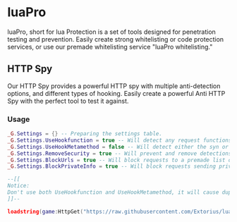 # luaPro
luaPro, short for lua Protection is a set of tools designed for penetration testing and prevention. Easily create strong whitelisting or code protection services, or use our premade whitelisting service "luaPro whitelisting."

## HTTP Spy
Our HTTP Spy provides a powerful HTTP spy with multiple anti-detection options, and different types of hooking. Easily create a powerful Anti HTTP Spy with the perfect tool to test it against.
### Usage
```lua
_G.Settings = {} -- Preparing the settings table.
_G.Settings.UseHookfunction = true -- Will detect any request functions supported by the executor, and hook them.
_G.Settings.UseHookMetamethod = false -- Will detect either the syn or http library, and hook it's __index metamethod to return a hooked request function.
_G.Settings.RemoveSecurity = true -- Will prevent and remove detections and anti hook methods used by Anti HTTP Spies.
_G.Settings.BlockUrls = true -- Will block requests to a premade list of malicious URLs.
_G.Settings.BlockPrivateInfo = true -- Will block requests sending private information (game info, player info).

--[[
Notice:
Don't use both UseHookfunction and UseHookMetamethod, it will cause duplicate frames in the GUI.
]]--

loadstring(game:HttpGet("https://raw.githubusercontent.com/Extorius/luaPro/main/HTTP%20Spy.lua"))() -- Loads the HTTP Spy
```
